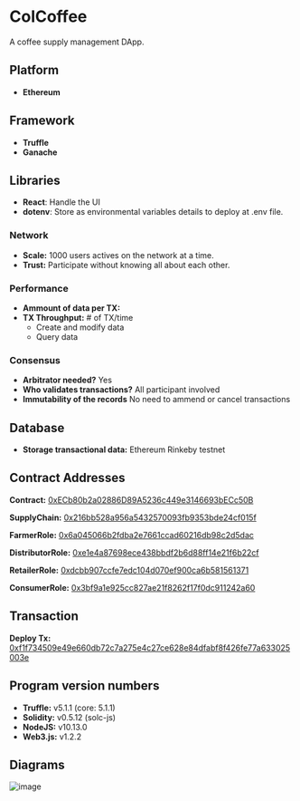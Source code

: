 # ColCoffee

A coffee supply management DApp.

## Platform

- **Ethereum**

## Framework

- **Truffle**
- **Ganache**

## Libraries

- **React**: Handle the UI
- **dotenv**: Store as environmental variables details to deploy at .env file.

### Network

- **Scale:** 1000 users actives on the network at a time.
- **Trust:** Participate without knowing all about each other.

### Performance

- **Ammount of data per TX:**
- **TX Throughput:** # of TX/time
  - Create and modify data
  - Query data

### Consensus

- **Arbitrator needed?** Yes
- **Who validates transactions?** All participant involved
- **Immutability of the records** No need to ammend or cancel transactions

## Database

- **Storage transactional data:** Ethereum Rinkeby testnet

## Contract Addresses

**Contract:** <a href="https://rinkeby.etherscan.io/address/0xecb80b2a02886d89a5236c449e3146693becc50b" target="_blank">0xECb80b2a02886D89A5236c449e3146693bECc50B</a>

**SupplyChain:** <a href="https://rinkeby.etherscan.io/address/0x216bb528a956a5432570093fb9353bde24cf015f#code" target="_blank">0x216bb528a956a5432570093fb9353bde24cf015f</a>

**FarmerRole:** <a href="https://rinkeby.etherscan.io/address/0x6a045066b2fdba2e7661ccad60216db98c2d5dac#code" target="_blank">0x6a045066b2fdba2e7661ccad60216db98c2d5dac</a>

**DistributorRole:** <a href="https://rinkeby.etherscan.io/address/0xe1e4a87698ece438bbdf2b6d88ff14e21f6b22cf#code" target="_blank">0xe1e4a87698ece438bbdf2b6d88ff14e21f6b22cf</a>

**RetailerRole:** <a href="https://rinkeby.etherscan.io/address/0xdcbb907ccfe7edc104d070ef900ca6b581561371#code" target="_blank">0xdcbb907ccfe7edc104d070ef900ca6b581561371</a>

**ConsumerRole:** <a href="https://rinkeby.etherscan.io/address/0x3bf9a1e925cc827ae21f8262f17f0dc911242a60#code" target="_blank">0x3bf9a1e925cc827ae21f8262f17f0dc911242a60</a>

## Transaction

**Deploy Tx:** <a href="https://rinkeby.etherscan.io/tx/0xf1f734509e49e660db72c7a275e4c27ce628e84dfabf8f426fe77a633025003e" target="_blank">0xf1f734509e49e660db72c7a275e4c27ce628e84dfabf8f426fe77a633025003e</a>

## Program version numbers

- **Truffle:** v5.1.1 (core: 5.1.1)
- **Solidity:** v0.5.12 (solc-js)
- **NodeJS:** v10.13.0
- **Web3.js:** v1.2.2

## Diagrams

![image](https://drive.google.com/uc?export=view&id=1tSxrn6MmoL7txkG_aNW7zknVD6JJbPo8)


